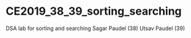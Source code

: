 # CE2019_38_39_sorting_searching
DSA lab for sorting and searching
Sagar Paudel (38)
Utsav Paudel (39)
